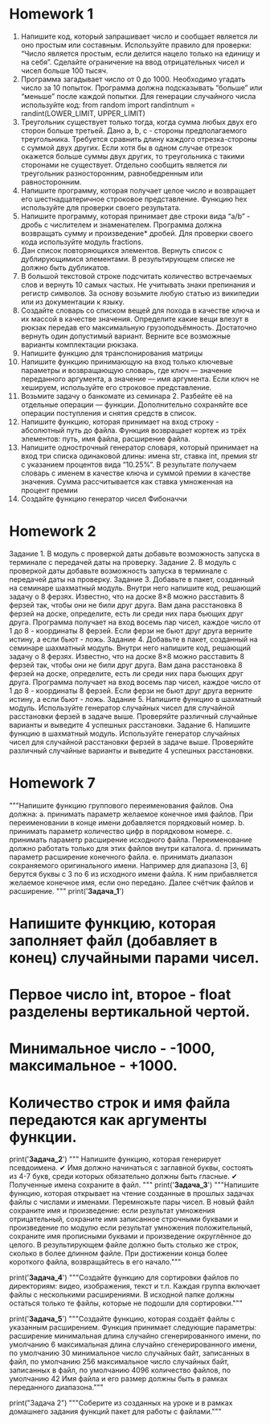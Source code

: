 # Homework 1
1. Напишите код, который запрашивает число и сообщает является ли оно простым или составным.
 Используйте правило для проверки: “Число является простым, если делится нацело только на единицу и на себя”.
 Сделайте ограничение на ввод отрицательных чисел и чисел больше 100 тысяч.
2. Программа загадывает число от 0 до 1000. Необходимо угадать число за 10 попыток. Программа должна подсказывать “больше” или “меньше” после каждой попытки. Для генерации случайного числа используйте код: from random import randintnum = randint(LOWER_LIMIT, UPPER_LIMIT)
3. Треугольник существует только тогда, когда сумма любых двух его сторон больше третьей. Дано a, b, c - стороны предполагаемого треугольника. Требуется сравнить длину каждого отрезка-стороны с суммой двух других. Если хотя бы в одном случае отрезок окажется больше суммы двух других, то треугольника с такими сторонами не существует. Отдельно сообщить является ли треугольник разносторонним, равнобедренным или равносторонним.
4. Напишите программу, которая получает целое число и возвращает его шестнадцатеричное строковое представление. Функцию hex используйте для проверки своего результата.
5. Напишите программу, которая принимает две строки вида “a/b” - дробь с числителем и знаменателем. Программа должна возвращать сумму и произведение* дробей. Для проверки своего кода используйте модуль fractions.
6. Дан список повторяющихся элементов. Вернуть список с дублирующимися элементами. В результирующем списке не должно быть дубликатов.
7. В большой текстовой строке подсчитать количество встречаемых слов и вернуть 10 самых частых. Не учитывать знаки препинания и регистр символов. За основу возьмите любую статью из википедии или из документации к языку.
8. Создайте словарь со списком вещей для похода в качестве ключа и их массой в качестве значения. Определите какие вещи влезут в рюкзак передав его максимальную грузоподъёмность. Достаточно вернуть один допустимый вариант. Верните все возможные варианты комплектации рюкзака.
9. Напишите функцию для транспонирования матрицы
10. Напишите функцию принимающую на вход только ключевые параметры и возвращающую словарь,  где ключ — значение переданного аргумента, а значение — имя аргумента. Если ключ не хешируем, используйте его строковое представление.
11. Возьмите задачу о банкомате из семинара 2. Разбейте её на отдельные операции — функции. Дополнительно сохраняйте все операции поступления и снятия средств в список.
12.  Напишите функцию, которая принимает на вход строку - абсолютный путь до файла. Функция возвращает кортеж из трёх элементов: путь, имя файла, расширение файла.
13.  Напишите однострочный генератор словаря, который принимает на вход три списка одинаковой длины: 
имена str, ставка int, премия str с указанием процентов вида “10.25%”. 
В результате получаем словарь с именем в качестве ключа и суммой премии в качестве значения. 
Сумма рассчитывается как ставка умноженная на процент премии
14. Создайте функцию генератор чисел Фибоначчи

# Homework 2
Задание 1.
В модуль с проверкой даты добавьте возможность запуска в терминале с передачей даты на проверку.
Задание 2.
В модуль с проверкой даты добавьте возможность запуска в терминале с передачей даты на проверку.
Задание 3.
Добавьте в пакет, созданный на семинаре шахматный модуль. Внутри него напишите код, решающий задачу о 8 ферзях.
Известно, что на доске 8×8 можно расставить 8 ферзей так, чтобы они не били друг друга.
Вам дана расстановка 8 ферзей на доске, определите, есть ли среди них пара бьющих друг друга.
Программа получает на вход восемь пар чисел, каждое число от 1 до 8 - координаты 8 ферзей.
Если ферзи не бьют друг друга верните истину, а если бьют - ложь.
Задание 4.
Добавьте в пакет, созданный на семинаре шахматный модуль. Внутри него напишите код, решающий задачу о 8 ферзях.
Известно, что на доске 8×8 можно расставить 8 ферзей так, чтобы они не били друг друга.
Вам дана расстановка 8 ферзей на доске, определите, есть ли среди них пара бьющих друг друга.
Программа получает на вход восемь пар чисел, каждое число от 1 до 8 - координаты 8 ферзей.
Если ферзи не бьют друг друга верните истину, а если бьют - ложь.
Задание 5.
Напишите функцию в шахматный модуль. Используйте генератор случайных чисел для случайной расстановки ферзей в задаче выше.
Проверяйте различный случайные варианты и выведите 4 успешных расстановки.
Задание 6.
Напишите функцию в шахматный модуль. Используйте генератор случайных чисел для случайной расстановки ферзей в задаче выше.
Проверяйте различный случайные варианты и выведите 4 успешных расстановки.

# Homework 7
"""Напишите функцию группового переименования файлов. Она должна:
a. принимать параметр желаемое конечное имя файлов. При переименовании в конце имени добавляется порядковый номер.
b. принимать параметр количество цифр в порядковом номере.
c. принимать параметр расширение исходного файла. Переименование должно работать только для этих файлов внутри каталога.
d. принимать параметр расширение конечного файла.
e. принимать диапазон сохраняемого оригинального имени. Например для диапазона [3, 6] берутся буквы с 3 по 6 из 
исходного имени файла. К ним прибавляется желаемое конечное имя, если оно передано. Далее счётчик файлов и расширение.
"""
print('______Задача_1______')
# Напишите функцию, которая заполняет файл (добавляет в конец) случайными парами чисел.
# Первое число int, второе - float разделены вертикальной чертой.
# Минимальное число - -1000, максимальное - +1000.
# Количество строк и имя файла передаются как аргументы функции.

print('______Задача_2______')
"""
Напишите функцию, которая генерирует
псевдоимена.
✔ Имя должно начинаться с заглавной буквы,
состоять из 4-7 букв, среди которых
обязательно должны быть гласные.
✔ Полученные имена сохраните в файл.
"""
print('______Задача_3______')
"""Напишите функцию, которая открывает на чтение созданные в прошлых задачах файлы с числами и именами.
Перемножьте пары чисел. В новый файл сохраните имя и произведение:
если результат умножения отрицательный, сохраните имя записанное строчными буквами и произведение по модулю
если результат умножения положительный, сохраните имя прописными буквами и произведение округлённое до целого.
В результирующем файле должно быть столько же строк, сколько в более длинном файле.
При достижении конца более короткого файла, возвращайтесь в его начало."""

print('______Задача_4______')
"""Создайте функцию для сортировки файлов по директориям: видео, изображения, текст и т.п.
Каждая группа включает файлы с несколькими расширениями.
В исходной папке должны остаться только те файлы, которые не подошли для сортировки."""

print('______Задача_5______')
"""Создайте функцию, которая создаёт файлы с указанным расширением.
Функция принимает следующие параметры:
расширение
минимальная длина случайно сгенерированного имени, по умолчанию 6
максимальная длина случайно сгенерированного имени, по умолчанию 30
минимальное число случайных байт, записанных в файл, по умолчанию 256
максимальное число случайных байт, записанных в файл, по умолчанию 4096
количество файлов, по умолчанию 42
Имя файла и его размер должны быть в рамках переданного диапазона."""

print("Задача 2")
"""Соберите из созданных на уроке и в рамках домашнего задания функций пакет для работы с файлами."""
